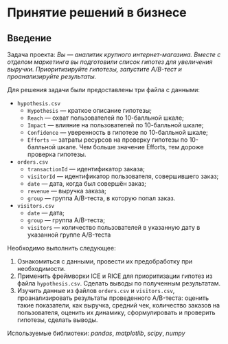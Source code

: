 # Принятие решений в бизнесе
## Введение
Задача проекта:
*Вы — аналитик крупного интернет-магазина. Вместе с отделом маркетинга вы подготовили список гипотез для увеличения выручки.
Приоритизируйте гипотезы, запустите A/B-тест и проанализируйте результаты.*

Для решения задачи были предоставлены три файла с данными: 
- `hypothesis.csv`
  - `Hypothesis` — краткое описание гипотезы;
  - `Reach` — охват пользователей по 10-балльной шкале;
  - `Impact` — влияние на пользователей по 10-балльной шкале;
  - `Confidence` — уверенность в гипотезе по 10-балльной шкале;
  - `Efforts` — затраты ресурсов на проверку гипотезы по 10-балльной шкале. Чем больше значение Efforts, тем дороже проверка гипотезы.
- `orders.csv`
  - `transactionId` — идентификатор заказа;
  - `visitorId` — идентификатор пользователя, совершившего заказ;
  - `date` — дата, когда был совершён заказ;
  - `revenue` — выручка заказа;
  - `group` — группа A/B-теста, в которую попал заказ.
- `visitors.csv`
  - `date` — дата;
  - `group` — группа A/B-теста;
  - `visitors` — количество пользователей в указанную дату в указанной группе A/B-теста
  
Необходимо выполнить следующее:
1. Ознакомиться с данными, провести их предобработку при необходимости.
2. Применить фреймворки ICE и RICE для приоритизации гипотез из файла `hypothesis.csv`. Сделать выводы по полученным результатам.
3. Изучить данные из файлов `orders.csv` и `visitors.csv`, проанализировать результаты проведенного A/B-теста: оценить такие показатели, как выручка, средний чек, количество заказов на пользователя, оценить их динамику, сформулировать и проверить гипотезы, сделать выводы.

Используемые библиотеки: *pandas*, *matplotlib*, *scipy*, *numpy*